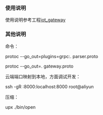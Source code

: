 ### 使用说明

使用说明参考工程[iot_gateway](https://github.com/ldmid666/iot_gateway)


### 其他说明

命令：

protoc --go_out=plugins=grpc:. parser.proto

protoc --go_out=. gateway.proto

云端端口映射到本地，方面调试开发：

ssh -gR :8000:localhost:8000 root@aliyun

压缩：

upx ./bin/open
